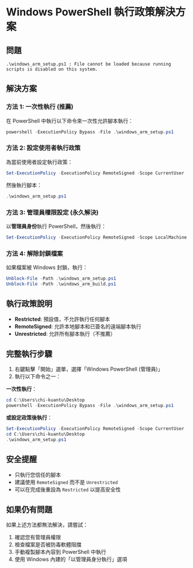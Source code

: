 # Windows PowerShell 執行政策解決方案

## 問題
```
.\windows_arm_setup.ps1 : File cannot be loaded because running scripts is disabled on this system.
```

## 解決方案

### 方法 1: 一次性執行 (推薦)
在 PowerShell 中執行以下命令來一次性允許腳本執行：

```powershell
powershell -ExecutionPolicy Bypass -File .\windows_arm_setup.ps1
```

### 方法 2: 設定使用者執行政策
為當前使用者設定執行政策：

```powershell
Set-ExecutionPolicy -ExecutionPolicy RemoteSigned -Scope CurrentUser
```

然後執行腳本：
```powershell
.\windows_arm_setup.ps1
```

### 方法 3: 管理員權限設定 (永久解決)
以**管理員身份**執行 PowerShell，然後執行：

```powershell
Set-ExecutionPolicy -ExecutionPolicy RemoteSigned -Scope LocalMachine
```

### 方法 4: 解除封鎖檔案
如果檔案被 Windows 封鎖，執行：

```powershell
Unblock-File -Path .\windows_arm_setup.ps1
Unblock-File -Path .\windows_arm_build.ps1
```

## 執行政策說明

- **Restricted**: 預設值，不允許執行任何腳本
- **RemoteSigned**: 允許本地腳本和已簽名的遠端腳本執行
- **Unrestricted**: 允許所有腳本執行（不推薦）

## 完整執行步驟

1. 右鍵點擊「開始」選單，選擇「Windows PowerShell (管理員)」
2. 執行以下命令之一：

**一次性執行**：
```powershell
cd C:\Users\chi-kuantu\Desktop
powershell -ExecutionPolicy Bypass -File .\windows_arm_setup.ps1
```

**或設定政策後執行**：
```powershell
Set-ExecutionPolicy -ExecutionPolicy RemoteSigned -Scope CurrentUser
cd C:\Users\chi-kuantu\Desktop
.\windows_arm_setup.ps1
```

## 安全提醒

- 只執行您信任的腳本
- 建議使用 `RemoteSigned` 而不是 `Unrestricted`
- 可以在完成後重設為 `Restricted` 以提高安全性

## 如果仍有問題

如果上述方法都無法解決，請嘗試：

1. 確認您有管理員權限
2. 檢查檔案是否被防毒軟體阻擋
3. 手動複製腳本內容到 PowerShell 中執行
4. 使用 Windows 內建的「以管理員身分執行」選項
